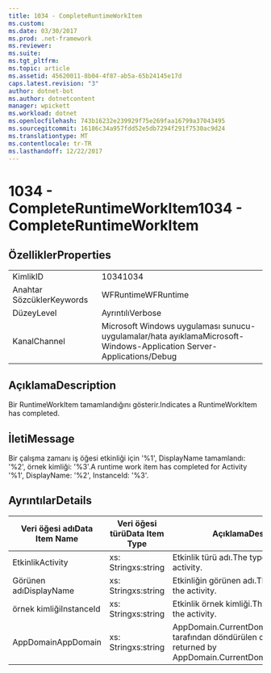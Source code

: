 ```yaml
---
title: 1034 - CompleteRuntimeWorkItem
ms.custom: 
ms.date: 03/30/2017
ms.prod: .net-framework
ms.reviewer: 
ms.suite: 
ms.tgt_pltfrm: 
ms.topic: article
ms.assetid: 45620011-8b04-4f87-ab5a-65b24145e17d
caps.latest.revision: "3"
author: dotnet-bot
ms.author: dotnetcontent
manager: wpickett
ms.workload: dotnet
ms.openlocfilehash: 743b16232e239929f75e269faa16799a37043495
ms.sourcegitcommit: 16186c34a957fdd52e5db7294f291f7530ac9d24
ms.translationtype: MT
ms.contentlocale: tr-TR
ms.lasthandoff: 12/22/2017
---
```

# <a name="1034---completeruntimeworkitem"></a><span data-ttu-id="85b16-102">1034 - CompleteRuntimeWorkItem</span><span class="sxs-lookup"><span data-stu-id="85b16-102">1034 - CompleteRuntimeWorkItem</span></span>
## <a name="properties"></a><span data-ttu-id="85b16-103">Özellikler</span><span class="sxs-lookup"><span data-stu-id="85b16-103">Properties</span></span>  
  
|||  
|-|-|  
|<span data-ttu-id="85b16-104">Kimlik</span><span class="sxs-lookup"><span data-stu-id="85b16-104">ID</span></span>|<span data-ttu-id="85b16-105">1034</span><span class="sxs-lookup"><span data-stu-id="85b16-105">1034</span></span>|  
|<span data-ttu-id="85b16-106">Anahtar Sözcükler</span><span class="sxs-lookup"><span data-stu-id="85b16-106">Keywords</span></span>|<span data-ttu-id="85b16-107">WFRuntime</span><span class="sxs-lookup"><span data-stu-id="85b16-107">WFRuntime</span></span>|  
|<span data-ttu-id="85b16-108">Düzey</span><span class="sxs-lookup"><span data-stu-id="85b16-108">Level</span></span>|<span data-ttu-id="85b16-109">Ayrıntılı</span><span class="sxs-lookup"><span data-stu-id="85b16-109">Verbose</span></span>|  
|<span data-ttu-id="85b16-110">Kanal</span><span class="sxs-lookup"><span data-stu-id="85b16-110">Channel</span></span>|<span data-ttu-id="85b16-111">Microsoft Windows uygulaması sunucu-uygulamalar/hata ayıklama</span><span class="sxs-lookup"><span data-stu-id="85b16-111">Microsoft-Windows-Application Server-Applications/Debug</span></span>|  
  
## <a name="description"></a><span data-ttu-id="85b16-112">Açıklama</span><span class="sxs-lookup"><span data-stu-id="85b16-112">Description</span></span>  
 <span data-ttu-id="85b16-113">Bir RuntimeWorkItem tamamlandığını gösterir.</span><span class="sxs-lookup"><span data-stu-id="85b16-113">Indicates a RuntimeWorkItem has completed.</span></span>  
  
## <a name="message"></a><span data-ttu-id="85b16-114">İleti</span><span class="sxs-lookup"><span data-stu-id="85b16-114">Message</span></span>  
 <span data-ttu-id="85b16-115">Bir çalışma zamanı iş öğesi etkinliği için '%1', DisplayName tamamlandı: '%2', örnek kimliği: '%3'.</span><span class="sxs-lookup"><span data-stu-id="85b16-115">A runtime work item has completed for Activity '%1', DisplayName: '%2', InstanceId: '%3'.</span></span>  
  
## <a name="details"></a><span data-ttu-id="85b16-116">Ayrıntılar</span><span class="sxs-lookup"><span data-stu-id="85b16-116">Details</span></span>  
  
|<span data-ttu-id="85b16-117">Veri öğesi adı</span><span class="sxs-lookup"><span data-stu-id="85b16-117">Data Item Name</span></span>|<span data-ttu-id="85b16-118">Veri öğesi türü</span><span class="sxs-lookup"><span data-stu-id="85b16-118">Data Item Type</span></span>|<span data-ttu-id="85b16-119">Açıklama</span><span class="sxs-lookup"><span data-stu-id="85b16-119">Description</span></span>|  
|--------------------|--------------------|-----------------|  
|<span data-ttu-id="85b16-120">Etkinlik</span><span class="sxs-lookup"><span data-stu-id="85b16-120">Activity</span></span>|<span data-ttu-id="85b16-121">xs: String</span><span class="sxs-lookup"><span data-stu-id="85b16-121">xs:string</span></span>|<span data-ttu-id="85b16-122">Etkinlik türü adı.</span><span class="sxs-lookup"><span data-stu-id="85b16-122">The type name of the activity.</span></span>|  
|<span data-ttu-id="85b16-123">Görünen adı</span><span class="sxs-lookup"><span data-stu-id="85b16-123">DisplayName</span></span>|<span data-ttu-id="85b16-124">xs: String</span><span class="sxs-lookup"><span data-stu-id="85b16-124">xs:string</span></span>|<span data-ttu-id="85b16-125">Etkinliğin görünen adı.</span><span class="sxs-lookup"><span data-stu-id="85b16-125">The display name of the activity.</span></span>|  
|<span data-ttu-id="85b16-126">örnek kimliği</span><span class="sxs-lookup"><span data-stu-id="85b16-126">InstanceId</span></span>|<span data-ttu-id="85b16-127">xs: String</span><span class="sxs-lookup"><span data-stu-id="85b16-127">xs:string</span></span>|<span data-ttu-id="85b16-128">Etkinlik örnek kimliği.</span><span class="sxs-lookup"><span data-stu-id="85b16-128">The instance id of the activity.</span></span>|  
|<span data-ttu-id="85b16-129">AppDomain</span><span class="sxs-lookup"><span data-stu-id="85b16-129">AppDomain</span></span>|<span data-ttu-id="85b16-130">xs: String</span><span class="sxs-lookup"><span data-stu-id="85b16-130">xs:string</span></span>|<span data-ttu-id="85b16-131">AppDomain.CurrentDomain.FriendlyName tarafından döndürülen dize.</span><span class="sxs-lookup"><span data-stu-id="85b16-131">The string returned by AppDomain.CurrentDomain.FriendlyName.</span></span>|
